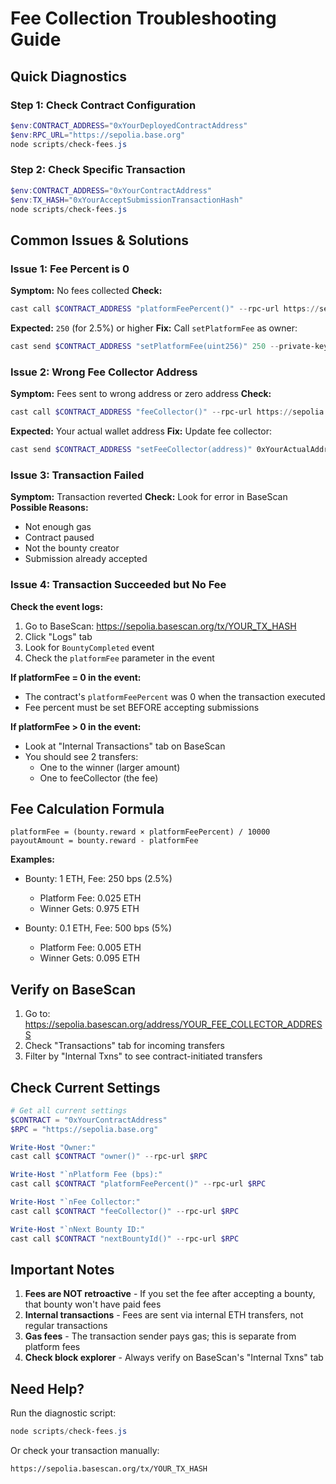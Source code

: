 # Fee Collection Troubleshooting Guide

## Quick Diagnostics

### Step 1: Check Contract Configuration
```powershell
$env:CONTRACT_ADDRESS="0xYourDeployedContractAddress"
$env:RPC_URL="https://sepolia.base.org"
node scripts/check-fees.js
```

### Step 2: Check Specific Transaction
```powershell
$env:CONTRACT_ADDRESS="0xYourContractAddress"
$env:TX_HASH="0xYourAcceptSubmissionTransactionHash"
node scripts/check-fees.js
```

## Common Issues & Solutions

### Issue 1: Fee Percent is 0
**Symptom:** No fees collected
**Check:**
```powershell
cast call $CONTRACT_ADDRESS "platformFeePercent()" --rpc-url https://sepolia.base.org
```
**Expected:** `250` (for 2.5%) or higher
**Fix:** Call `setPlatformFee` as owner:
```powershell
cast send $CONTRACT_ADDRESS "setPlatformFee(uint256)" 250 --private-key $env:PRIVATE_KEY --rpc-url https://sepolia.base.org
```

### Issue 2: Wrong Fee Collector Address
**Symptom:** Fees sent to wrong address or zero address
**Check:**
```powershell
cast call $CONTRACT_ADDRESS "feeCollector()" --rpc-url https://sepolia.base.org
```
**Expected:** Your actual wallet address
**Fix:** Update fee collector:
```powershell
cast send $CONTRACT_ADDRESS "setFeeCollector(address)" 0xYourActualAddress --private-key $env:PRIVATE_KEY --rpc-url https://sepolia.base.org
```

### Issue 3: Transaction Failed
**Symptom:** Transaction reverted
**Check:** Look for error in BaseScan
**Possible Reasons:**
- Not enough gas
- Contract paused
- Not the bounty creator
- Submission already accepted

### Issue 4: Transaction Succeeded but No Fee
**Check the event logs:**
1. Go to BaseScan: https://sepolia.basescan.org/tx/YOUR_TX_HASH
2. Click "Logs" tab
3. Look for `BountyCompleted` event
4. Check the `platformFee` parameter in the event

**If platformFee = 0 in the event:**
- The contract's `platformFeePercent` was 0 when the transaction executed
- Fee percent must be set BEFORE accepting submissions

**If platformFee > 0 in the event:**
- Look at "Internal Transactions" tab on BaseScan
- You should see 2 transfers:
  - One to the winner (larger amount)
  - One to feeCollector (the fee)

## Fee Calculation Formula

```
platformFee = (bounty.reward × platformFeePercent) / 10000
payoutAmount = bounty.reward - platformFee
```

**Examples:**
- Bounty: 1 ETH, Fee: 250 bps (2.5%)
  - Platform Fee: 0.025 ETH
  - Winner Gets: 0.975 ETH

- Bounty: 0.1 ETH, Fee: 500 bps (5%)
  - Platform Fee: 0.005 ETH  
  - Winner Gets: 0.095 ETH

## Verify on BaseScan

1. Go to: https://sepolia.basescan.org/address/YOUR_FEE_COLLECTOR_ADDRESS
2. Check "Transactions" tab for incoming transfers
3. Filter by "Internal Txns" to see contract-initiated transfers

## Check Current Settings

```powershell
# Get all current settings
$CONTRACT = "0xYourContractAddress"
$RPC = "https://sepolia.base.org"

Write-Host "Owner:" 
cast call $CONTRACT "owner()" --rpc-url $RPC

Write-Host "`nPlatform Fee (bps):"
cast call $CONTRACT "platformFeePercent()" --rpc-url $RPC

Write-Host "`nFee Collector:"
cast call $CONTRACT "feeCollector()" --rpc-url $RPC

Write-Host "`nNext Bounty ID:"
cast call $CONTRACT "nextBountyId()" --rpc-url $RPC
```

## Important Notes

1. **Fees are NOT retroactive** - If you set the fee after accepting a bounty, that bounty won't have paid fees
2. **Internal transactions** - Fees are sent via internal ETH transfers, not regular transactions
3. **Gas fees** - The transaction sender pays gas; this is separate from platform fees
4. **Check block explorer** - Always verify on BaseScan's "Internal Txns" tab

## Need Help?

Run the diagnostic script:
```powershell
node scripts/check-fees.js
```

Or check your transaction manually:
```
https://sepolia.basescan.org/tx/YOUR_TX_HASH
```
